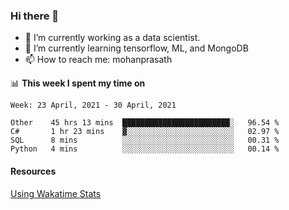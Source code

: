 ### Hi there 👋

- 🔭 I’m currently working as a data scientist.
- 🌱 I’m currently learning tensorflow, ML, and MongoDB
- 📫 How to reach me: mohanprasath

📊 **This week I spent my time on**
<!--START_SECTION:waka-->
```text
Week: 23 April, 2021 - 30 April, 2021

Other    45 hrs 13 mins  ████████████████████████░   96.54 % 
C#       1 hr 23 mins    ▓░░░░░░░░░░░░░░░░░░░░░░░░   02.97 % 
SQL      8 mins          ░░░░░░░░░░░░░░░░░░░░░░░░░   00.31 % 
Python   4 mins          ░░░░░░░░░░░░░░░░░░░░░░░░░   00.14 % 
```
<!--END_SECTION:waka-->

#### Resources
[Using Wakatime Stats](https://github.com/marketplace/actions/waka-readme)

